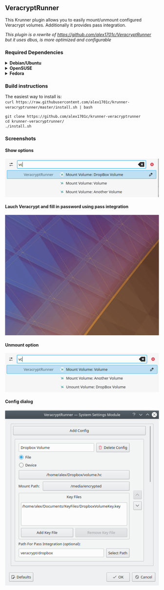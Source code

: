 ## VeracryptRunner

This Krunner plugin allows you to easily mount/unmount configured Veracrypt volumes.
Additionally it provides pass integration.

*This plugin is a rewrite of https://github.com/alex1701c/VeracryptRunner but it uses dbus, is more optimized and configurable*

### Required Dependencies

<details>
<summary><b>Debian/Ubuntu</b></summary>

Plasma5:  
```bash install-ubuntu-plasma5
sudo apt install git cmake extra-cmake-modules build-essential libkf5runner-dev libkf5i18n-dev libkf5kcmutils-dev libkf5notifications-dev libkf5dbusaddons-bin
```
Plasma6:  
```bash install-ubuntu-plasma6
sudo apt install git cmake extra-cmake-modules build-essential libkf6runner-dev libkf6i18n-dev libkf6kcmutils-dev libkf6notifications-dev libkf6dbusaddons-bin
```

</details>

<details>
<summary><b>OpenSUSE</b></summary>

Plasma5:  
```bash install-opensuse-plasma5
sudo zypper install git cmake extra-cmake-modules ki18n-devel kcmutils-devel knotifications-devel kdbusaddons-tools
```
Plasma6:  
```bash install-opensuse-plasma6
sudo zypper install git cmake kf6-extra-cmake-modules kf6-ki18n-devel kf6-kcmutils-devel kf6-knotifications-devel kf6-kdbusaddons-tools
```

</details>

<details>
<summary><b>Fedora</b></summary>

Plasma5:  
```bash install-fedora-plasma5
sudo dnf install git cmake extra-cmake-modules kf5-ki18n-devel kf5-kcmutils-devel kf5-knotifications-devel kf5-kdbusaddons
```
Plasma6:  
```bash install-fedora-plasma6
sudo dnf install git cmake extra-cmake-modules kf6-ki18n-devel kf6-kcmutils-devel kf6-knotifications-devel kf6-dbusaddons
```

</details>


### Build instructions  

The easiest way to install is:  
`curl https://raw.githubusercontent.com/alex1701c/krunner-veracryptrunner/master/install.sh | bash`  
```
git clone https://github.com/alex1701c/krunner-veracryptrunner
cd krunner-veracryptrunner/
./install.sh
```
### Screenshots  

#### Show options  
![Show options](https://raw.githubusercontent.com/alex1701c/Screenshots/master/krunner-veracryptrunner/run_options.png)

#### Lauch Veracrypt and fill in password using pass integration  
![Launch Veracrypt with pass integration](https://raw.githubusercontent.com/alex1701c/Screenshots/master/krunner-veracryptrunner/mount_with_pass_integration.gif)

#### Unmount option
![Unmount option](https://raw.githubusercontent.com/alex1701c/Screenshots/master/krunner-veracryptrunner/unmount_option.png)

#### Config dialog  
![Config dialog](https://raw.githubusercontent.com/alex1701c/Screenshots/master/krunner-veracryptrunner/config_overview.png)
